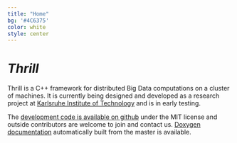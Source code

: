 ```yaml
---
title: "Home"
bg: '#4C6375'
color: white
style: center
---
```


# *Thrill*

Thrill is a C++ framework for distributed Big Data computations on a cluster of machines. It is currently being designed and developed as a research project at [Karlsruhe Institute of Technology](http://algo2.iti.kit.edu) and is in early testing.

The [development code is available on github](http://github.com/thrill/thrill) under the MIT license and outside contributors are welcome to join and contact us. [Doxygen documentation](http://i10login.iti.kit.edu/c7adox/) automatically built from the master is available.
